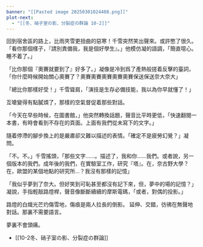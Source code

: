 ```yaml
---
banner: "[[Pasted image 20250301024408.png]]"
plot-next:
  - "[[冬、硝子室の影、分裂症の群論 10-2]]"
---
```


回到宿舍區的路上，比雨夾雪更扭曲的惡寒！千雪突然笑出聲來。或許憋了很久。
「看你那個樣子，『請別責備我，我是個好學生』。」他模仿凝的語調，「簡直噁心。睡不着了。」

「比你那個『奧賽就要到了』好多了。」凝像是冷到爲了產熱般搓着反擊的臺詞，「你什麼時候開始關心奧賽了？奧賽奧賽奧賽奧賽奧賽保送保送奈大奈大」

「總比你那樣好受！」千雪聳肩，「演技是生存必備技能，我以為你早就懂了！」

互嗆變得有點膩煩了，那樣的空氣督促着那些對話。

「今天在早些時候，在圖書館，」他突然轉換話題，聲音比平時更低，「快速翻閱一本書，有時會看到不存在的頁面。上面有我們從未寫下的文字。」

隨着停滯的腳步換上的是嚴肅卻又難以描述的表情。「確定不是疲勞幻覺？」凝問。

「不。不。」千雪搖頭，「那些文字......。描述了，我和你......我們。或者說，另一個版本的我們。成年後的我們，在實驗室工作，研究『塔』。在，奈古野大學？在，歐盟的某個地點的研究所...？我沒有那樣的記憶」

「我似乎夢到了奈大。但好笑到可恥甚至都沒有記下來，但，夢中的場的記憶？」凝說，手指輕敲路燈桿，聲音像斷斷續續的摩斯電碼，「或者，對偶的投影。」

路燈的白熾光芒灼傷雪地，傷痕是兩人拉長的倒影。
延伸、交錯，彷彿在無聲地對話。那裏不需要語言。

夢裏不會頭痛。



  - [[10-2冬、硝子室の影、分裂症の群論]]
